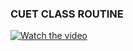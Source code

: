 ### CUET CLASS ROUTINE
[![Watch the video](https://img.youtube.com/vi/)](https://youtu.be/LKDu3g1R3d8?si=Y8e6i39FFrqbfQ2H)

